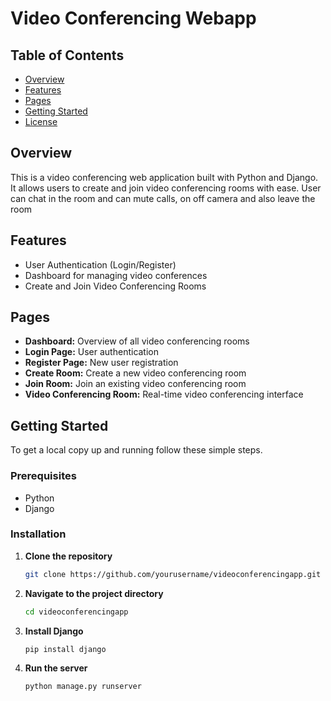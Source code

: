 # Video Conferencing Webapp

## Table of Contents
- [Overview](#overview)
- [Features](#features)
- [Pages](#pages)
- [Getting Started](#getting-started)
- [License](#license)

## Overview
This is a video conferencing web application built with Python and Django. It allows users to create and join video conferencing rooms with ease. User can chat in the room and can mute calls, on off camera and also leave the room

## Features
- User Authentication (Login/Register)
- Dashboard for managing video conferences
- Create and Join Video Conferencing Rooms

## Pages
- **Dashboard:** Overview of all video conferencing rooms
- **Login Page:** User authentication
- **Register Page:** New user registration
- **Create Room:** Create a new video conferencing room
- **Join Room:** Join an existing video conferencing room
- **Video Conferencing Room:** Real-time video conferencing interface

## Getting Started
To get a local copy up and running follow these simple steps.

### Prerequisites
- Python
- Django

### Installation

1. **Clone the repository**
    ```sh
    git clone https://github.com/yourusername/videoconferencingapp.git
    ```

2. **Navigate to the project directory**
    ```sh
    cd videoconferencingapp
    ```

3. **Install Django**
    ```sh
    pip install django
    ```

4. **Run the server**
    ```sh
    python manage.py runserver
    ```
